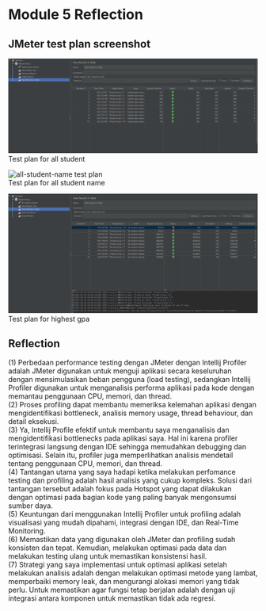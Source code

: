 # Module 5 Reflection

## JMeter test plan screenshot

![all-student test plan](img/test_all_student.png)
<br> Test plan for all student

![all-student-name test plan](img/test_all_student-name.png)
<br> Test plan for all student name

![highest-gpa test plan](img/test_highest_gpa.png)
<br> Test plan for highest gpa

## Reflection

(1) Perbedaan performance testing dengan JMeter dengan Intellij Profiler adalah JMeter digunakan untuk menguji aplikasi secara keseluruhan dengan mensimulasikan beban pengguna (load testing), sedangkan Intellij Profiler digunakan untuk menganalisis performa aplikasi pada kode dengan memantau penggunaan CPU, memori, dan thread.<br>
(2) Proses profiling dapat membantu memeriksa kelemahan aplikasi dengan mengidentifikasi bottleneck, analisis memory usage, thread behaviour, dan detail eksekusi.<br>
(3) Ya, Intellij Profile efektif untuk membantu saya menganalisis dan mengidentifikasi bottlenecks pada aplikasi saya. Hal ini karena profiler terintegrasi langsung dengan IDE sehingga memudahkan debugging dan optimisasi. Selain itu, profiler juga memperlihatkan analisis mendetail tentang penggunaan CPU, memori, dan thread.<br>
(4) Tantangan utama yang saya hadapi ketika melakukan perfomance testing dan profiling adalah hasil analisis yang cukup kompleks. Solusi dari tantangan tersebut adalah fokus pada Hotspot yang dapat dilakukan dengan optimasi pada bagian kode yang paling banyak mengonsumsi sumber daya.<br>
(5) Keuntungan dari menggunakan Intellij Profiler untuk profiling adalah visualisasi yang mudah dipahami, integrasi dengan IDE, dan Real-Time Monitoring.<br>
(6) Memastikan data yang digunakan oleh JMeter dan profiling sudah konsisten dan tepat. Kemudian, melakukan optimasi pada data dan melakukan testing ulang untuk memastikan konsistensi hasil.<br>
(7) Strategi yang saya implementasi untuk optimasi aplikasi setelah melakukan analisis adalah dengan melakukan optimasi metode yang lambat, memperbaiki memory leak, dan mengurangi alokasi memori yang tidak perlu. Untuk memastikan agar fungsi tetap berjalan adalah dengan uji integrasi antara komponen untuk memastikan tidak ada regresi.<br>